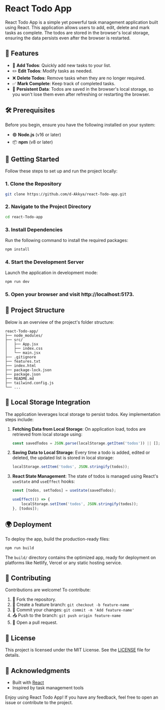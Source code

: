 # React Todo App

React Todo App is a simple yet powerful task management application built using React. This application allows users to add, edit, delete and mark tasks as complete. The todos are stored in the browser's local storage, ensuring the data persists even after the browser is restarted.

## 🌟 Features

- 📌 **Add Todos**: Quickly add new tasks to your list.
- ✏️ **Edit Todos**: Modify tasks as needed.
- ❌ **Delete Todos**: Remove tasks when they are no longer required.
- ✅ **Mark Complete**: Keep track of completed tasks.
- 💾 **Persistent Data**: Todos are saved in the browser's local storage, so you won't lose them even after refreshing or restarting the browser.

## 🛠️ Prerequisites

Before you begin, ensure you have the following installed on your system:

- 🟢 **Node.js** (v16 or later)
- 📦 **npm** (v8 or later)

## 🚀 Getting Started

Follow these steps to set up and run the project locally:

### 1. Clone the Repository

```bash
git clone https://github.com/d-Akkya/react-Todo-app.git
```

### 2. Navigate to the Project Directory

```bash
cd react-Todo-app
```

### 3. Install Dependencies

Run the following command to install the required packages:

```bash
npm install
```

### 4. Start the Development Server

Launch the application in development mode:

```bash
npm run dev
```

### 5. Open your browser and visit http://localhost:5173.

## 📂 Project Structure

Below is an overview of the project's folder structure:

```
react-Todo-app/
├── node_modules/
├── src/
│   ├── App.jsx
│   ├── index.css
│   └── main.jsx
├── .gitignore
├── features.txt
├── index.html
├── package-lock.json
├── package.json
├── README.md
├── tailwind.config.js
└── ...
```

## 💾 Local Storage Integration

The application leverages local storage to persist todos. Key implementation steps include:

1. **Fetching Data from Local Storage**: On application load, todos are retrieved from local storage using:
   ```js
   const savedTodos = JSON.parse(localStorage.getItem('todos')) || [];
   ```

2. **Saving Data to Local Storage**: Every time a todo is added, edited or deleted, the updated list is stored in local storage:
   ```js
   localStorage.setItem('todos', JSON.stringify(todos));
   ```

3. **React State Management**: The state of todos is managed using React's `useState` and `useEffect` hooks:
   ```js
   const [todos, setTodos] = useState(savedTodos);

   useEffect(() => {
       localStorage.setItem('todos', JSON.stringify(todos));
   }, [todos]);
   ```

## 🌍 Deployment

To deploy the app, build the production-ready files:

```bash
npm run build
```

The `build/` directory contains the optimized app, ready for deployment on platforms like Netlify, Vercel or any static hosting service.

## 🤝 Contributing

Contributions are welcome! To contribute:

1. 🍴 Fork the repository.
2. 🌟 Create a feature branch: `git checkout -b feature-name`
3. 🔨 Commit your changes: `git commit -m 'Add feature-name'`
4. 📤 Push to the branch: `git push origin feature-name`
5. 📨 Open a pull request.

## 📜 License

This project is licensed under the MIT License. See the [LICENSE](LICENSE) file for details.

## 🙌 Acknowledgments

- Built with [React](https://reactjs.org/)
- Inspired by task management tools

Enjoy using React Todo App! If you have any feedback, feel free to open an issue or contribute to the project.

